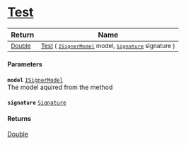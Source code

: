 # [Test](./WeightedClassifier-100663914.md)



| Return | Name | 
| --- | --- | 
| <sub>[Double](https://docs.microsoft.com/en-us/dotnet/api/System.Double)</sub>| <sub>[Test](./WeightedClassifier-100663914.md) ( [`ISignerModel`](./../../../Pipeline/ISignerModel.md) model, [`Signature`](./../../../Signature.md) signature )</sub>| <br>


#### Parameters
**`model`**  [`ISignerModel`](./../../../Pipeline/ISignerModel.md)<br>The model aquired from the  method<br><br>**`signature`**  [`Signature`](./../../../Signature.md)<br>
#### Returns
[Double](https://docs.microsoft.com/en-us/dotnet/api/System.Double)
